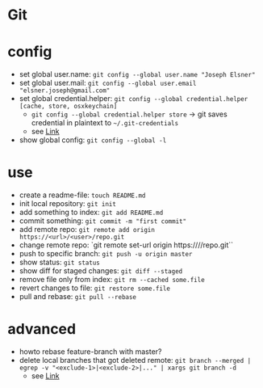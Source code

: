 # Git

# config

- set global user.name: `git config --global user.name "Joseph Elsner"`
- set global user.mail: `git config --global user.email "elsner.joseph@gmail.com"`
- set global credential.helper: `git config --global credential.helper [cache, store, osxkeychain]`
    - `git config --global credential.helper store` → git saves credential in plaintext to `~/.git-credentials`
    - see [Link](https://techexpertise.medium.com/storing-git-credentials-with-git-credential-helper-33d22a6b5ce7)
- show global config: `git config --global -l`

# use
- create a readme-file: `touch README.md`
- init local repository: `git init`
- add something to index: `git add README.md`
- commit something: `git commit -m "first commit"`
- add remote repo: `git remote add origin https://<url>/<user>/repo.git`
- change remote repo: `git remote set-url origin https://<url>/<user>/repo.git``
- push to specific branch: `git push -u origin master`
- show status: `git status`
- show diff for staged changes: `git diff --staged`
- remove file only from index: `git rm --cached some.file`
- revert changes to file: `git restore some.file`
- pull and rebase: `git pull --rebase`

# advanced
- howto rebase feature-branch with master?
- delete local branches that got deleted remote: `git branch --merged | egrep -v "<exclude-1>|<exclude-2>|..." | xargs git branch -d`
    - see [Link](https://dillionmegida.com/p/delete-outdated-branches/)